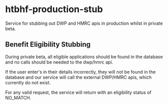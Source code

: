 # htbhf-production-stub
Service for stubbing out DWP and HMRC apis in production whilst in private beta.

## Benefit Eligibility Stubbing
During private beta, all eligible applications should be found in the database and no calls should be needed to the dwp/hmrc api.

If the user enter's in their details incorrectly, they will not be found in the database and our service will call the external DWP/HMRC apis, which currently do not exist.

For any valid request, the service will return with an eligibility status of NO_MATCH.
